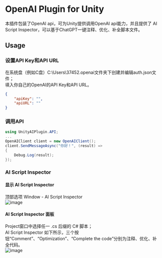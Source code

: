 # OpenAI Plugin for Unity
本插件包装了OpenAI api，可为Unity提供调用OpenAI api能力，并且提供了 AI Script Inspector，可以基于ChatGPT一键注释、优化、补全脚本文件。
## Usage
### 设置API Key和API URL
在系统盘（例如C盘）C:\Users\37452\.openai文件夹下创建并编辑auth.json文件；  
填入你自己的OpenAI的API Key和API URL。
```json
{
    "apiKey": "",
    "apiURL": ""
}
```
### 调用API
```csharp
using UnityAIPlugin.API;
...
OpenAIClient client = new OpenAIClient();
client.SendMessageAsync("你好！", (result) =>
{
    Debug.Log(result);
});
```
### AI Script Inspector
#### 显示 AI Script Inspector
顶部选项 Window - AI Script Inspector  
![image](https://github.com/Danielxxf/OpenAI-Plugin-For-Unity/assets/48150158/d1e58b3e-2aae-484c-a0c5-4ca197fc8693)
#### AI Script Inspector 面板
Project窗口中选择任一 .cs 后缀的 C# 脚本；  
AI Script Inspector 如下所示，三个按钮“Comment”、“Optimization”、“Complete the code”分别为注释、优化、补全代码。  
![image](https://github.com/Danielxxf/OpenAI-Plugin-For-Unity/assets/48150158/950f1df0-4b44-4a33-88e9-c6da2d00c293)

